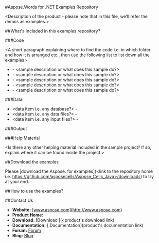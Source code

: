 #Aspose.Words for .NET Examples Repository

<Description of the product  - please note that in this file, we'll refer the demos as examples.>



##What's included in this examples repository?

###Code

<A short paragraph explaining where to find the code i.e. in which folder and how it is arranged etc., then use the following list to list down all the examples>

+ <example name or example title> - <sample description or what does this sample do?>
+ <example name or example title> - <sample description or what does this sample do?>
+ <example name or example title> - <sample description or what does this sample do?>
+ <example name or example title> - <sample description or what does this sample do?>
+ <example name or example title> - <sample description or what does this sample do?>


###Data

+ <data item i.e. any database?> - <descrition of the data item>
+ <data item i.e. any data files?> - <descrition of the data item>
+ <data item i.e. any input files?> - <descrition of the data item>

###Output

<A paragraph explaining where the user can find the output files etc.>


###Help Material

<Is there any other helping material included in the sample project? If so, explain where it can be found inside the project.>



##Download the examples

Please [download the Aspose.<product name> for <platform> examples](<link to the repository home i.e. https://github.com/asposecells/Aspose_Cells_Java>/downloads) to try at your end.


##How to use the examples?

<Explain the user that how he can use these examples at his end>


##Contact Us

+ **Website:** [www.aspose.com](http://www.aspose.com)
+ **Product Home:** [<product name with platform>](<product link>)
+ **Download:** [Download <product name with platform>](<product's download link)
+ **Documentation:** [<product name with platform> Documentation](product's documentation link)
+ **Forum:** [<product name with platform> Forum](<product family forum link>)
+ **Blog:** [<product name with platform> Blog](<product family blog link>)
 




